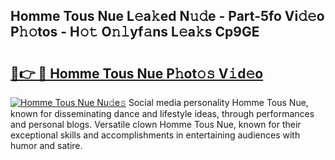 ## Homme Tous Nue L𝚎a𝚔ed N𝚞𝚍e - Part-5fo Vi𝚍𝚎o P𝚑𝚘tos - H𝚘𝚝 O𝚗𝚕yf𝚊ns L𝚎a𝚔s Cp9GE

# <h2><a href="http://kfd2fsb.oniu.top/?m=Homme+Tous+Nue">🔗👉 🔴 Homme Tous Nue P𝚑ot𝚘𝚜 V𝚒d𝚎o</a></h2>

[![Homme Tous Nue Nu𝚍e𝚜](https://i.imgur.com/0qMVB7G.gif)](http://kfd2fsb.oniu.top/?m=Homme+Tous+Nue)
Social media personality Homme Tous Nue, known for disseminating dance and lifestyle ideas, through performances and personal blogs. Versatile clown Homme Tous Nue, known for their exceptional skills and accomplishments in entertaining audiences with humor and satire.  
